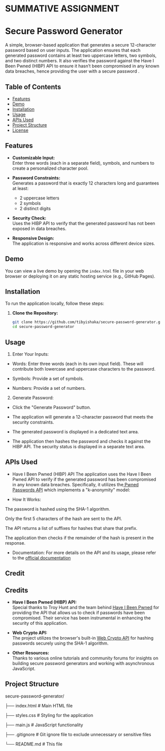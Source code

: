 # SUMMATIVE ASSIGNMENT

# Secure Password Generator

A simple, browser-based application that generates a secure 12-character password based on user inputs. The application ensures that each generated password contains at least two uppercase letters, two symbols, and two distinct numbers. It also verifies the password against the Have I Been Pwned (HIBP) API to ensure it hasn’t been compromised in any known data breaches, hence providing the user with a secure password .

## Table of Contents

- [Features](#features)
- [Demo](#demo)
- [Installation](#installation)
- [Usage](#usage)
- [APIs Used](#apis-used)
- [Project Structure](#project-structure)
- [License](#license)

## Features

- **Customizable Input:**  
  Enter three words (each in a separate field), symbols, and numbers to create a personalized character pool.
  
- **Password Constraints:**  
  Generates a password that is exactly 12 characters long and guarantees at least:
  - 2 uppercase letters
  - 2 symbols
  - 2 distinct digits
  

- **Security Check:**  
  Uses the HIBP API to verify that the generated password has not been exposed in data breaches.

- **Responsive Design:**  
  The application is responsive and works across different device sizes.

## Demo

You can view a live demo by opening the `index.html` file in your web browser or deploying it on any static hosting service (e.g., GitHub Pages).

## Installation

To run the application locally, follow these steps:

1. **Clone the Repository:**

   ```bash
   git clone https://github.com/tibyishaka/secure-password-generator.git
   cd secure-password-generator

## Usage 
1. Enter Your Inputs:

- Words: Enter three words (each in its own input field). These will contribute both lowercase and uppercase characters to the password.

- Symbols: Provide a set of symbols.

- Numbers: Provide a set of numbers.

2. Generate Password:

* Click the "Generate Password" button.

* The application will generate a 12-character password that meets the security constraints.

* The generated password is displayed in a dedicated text area.

* The application then hashes the password and checks it against the HIBP API. The security status is displayed in a separate text area.

## APIs Used
- Have I Been Pwned (HIBP) API
The application uses the Have I Been Pwned API to verify if the generated password has been compromised in any known data breaches. Specifically, it utilizes the[ Pwned Passwords API](https://haveibeenpwned.com/API/v3#PwnedPasswords) which implements a "k-anonymity" model:

- How It Works:

The password is hashed using the SHA-1 algorithm.

Only the first 5 characters of the hash are sent to the API.

The API returns a list of suffixes for hashes that share that prefix.

The application then checks if the remainder of the hash is present in the response.

- Documentation:
For more details on the API and its usage, please refer to the [official documentation](https://haveibeenpwned.com/API/v3)

## Credit 
## Credits

- **Have I Been Pwned (HIBP) API:**  
  Special thanks to Troy Hunt and the team behind [Have I Been Pwned](https://haveibeenpwned.com/API/v3#PwnedPasswords) for providing the API that allows us to check if passwords have been compromised. Their service has been instrumental in enhancing the security of this application.

- **Web Crypto API:**  
  The project utilizes the browser's built-in [Web Crypto API](https://developer.mozilla.org/en-US/docs/Web/API/SubtleCrypto) for hashing passwords securely using the SHA-1 algorithm.

- **Other Resources:**  
  Thanks to various online tutorials and community forums for insights on building secure password generators and working with asynchronous JavaScript.


## Project Structure

secure-password-generator/

├── index.html         # Main HTML file

├── styles.css         # Styling for the application

├── main.js            # JavaScript functionality

├── .gitignore  # Git ignore file to exclude unnecessary or sensitive files

└── README.md          # This file
